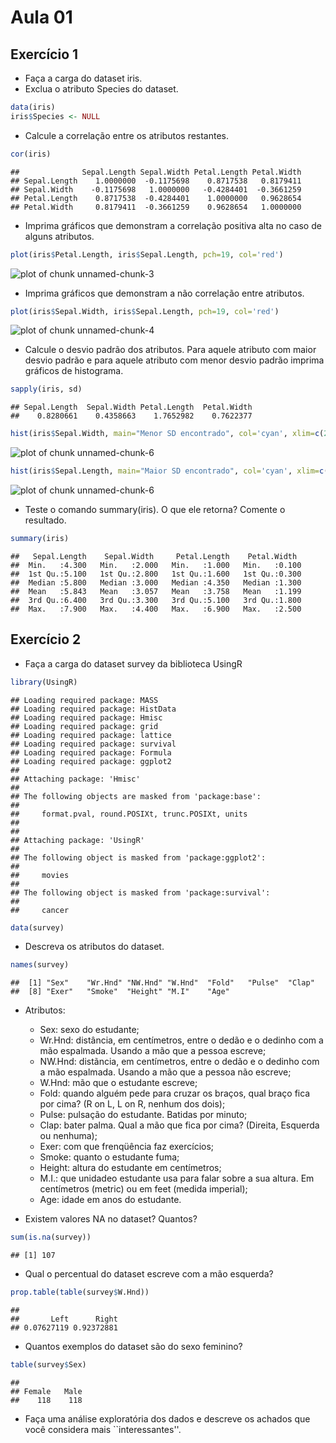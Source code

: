 Aula 01
========================================================

Exercício 1
-----------

* Faça a carga do dataset iris.
* Exclua o atributo Species do dataset.


```r
data(iris)
iris$Species <- NULL
```

* Calcule a correlação entre os atributos restantes.


```r
cor(iris)
```

```
##              Sepal.Length Sepal.Width Petal.Length Petal.Width
## Sepal.Length    1.0000000  -0.1175698    0.8717538   0.8179411
## Sepal.Width    -0.1175698   1.0000000   -0.4284401  -0.3661259
## Petal.Length    0.8717538  -0.4284401    1.0000000   0.9628654
## Petal.Width     0.8179411  -0.3661259    0.9628654   1.0000000
```

* Imprima gráficos que demonstram a correlação positiva alta no caso de alguns atributos.


```r
plot(iris$Petal.Length, iris$Sepal.Length, pch=19, col='red')
```

![plot of chunk unnamed-chunk-3](figure/unnamed-chunk-3-1.png) 

* Imprima gráficos que demonstram a não correlação entre atributos.


```r
plot(iris$Sepal.Width, iris$Sepal.Length, pch=19, col='red')
```

![plot of chunk unnamed-chunk-4](figure/unnamed-chunk-4-1.png) 

* Calcule o desvio padrão dos atributos. Para aquele atributo com maior desvio padrão e para aquele atributo com menor desvio padrão imprima gráficos de histograma.


```r
sapply(iris, sd)
```

```
## Sepal.Length  Sepal.Width Petal.Length  Petal.Width 
##    0.8280661    0.4358663    1.7652982    0.7622377
```
  

```r
hist(iris$Sepal.Width, main="Menor SD encontrado", col='cyan', xlim=c(2,8))
```

![plot of chunk unnamed-chunk-6](figure/unnamed-chunk-6-1.png) 

```r
hist(iris$Sepal.Length, main="Maior SD encontrado", col='cyan', xlim=c(2,8))
```

![plot of chunk unnamed-chunk-6](figure/unnamed-chunk-6-2.png) 

* Teste o comando summary(iris). O que ele retorna? Comente o resultado.


```r
summary(iris)
```

```
##   Sepal.Length    Sepal.Width     Petal.Length    Petal.Width   
##  Min.   :4.300   Min.   :2.000   Min.   :1.000   Min.   :0.100  
##  1st Qu.:5.100   1st Qu.:2.800   1st Qu.:1.600   1st Qu.:0.300  
##  Median :5.800   Median :3.000   Median :4.350   Median :1.300  
##  Mean   :5.843   Mean   :3.057   Mean   :3.758   Mean   :1.199  
##  3rd Qu.:6.400   3rd Qu.:3.300   3rd Qu.:5.100   3rd Qu.:1.800  
##  Max.   :7.900   Max.   :4.400   Max.   :6.900   Max.   :2.500
```

Exercício 2
-----------

* Faça a carga do dataset survey da biblioteca UsingR


```r
library(UsingR)
```

```
## Loading required package: MASS
## Loading required package: HistData
## Loading required package: Hmisc
## Loading required package: grid
## Loading required package: lattice
## Loading required package: survival
## Loading required package: Formula
## Loading required package: ggplot2
## 
## Attaching package: 'Hmisc'
## 
## The following objects are masked from 'package:base':
## 
##     format.pval, round.POSIXt, trunc.POSIXt, units
## 
## 
## Attaching package: 'UsingR'
## 
## The following object is masked from 'package:ggplot2':
## 
##     movies
## 
## The following object is masked from 'package:survival':
## 
##     cancer
```

```r
data(survey)
```

* Descreva os atributos do dataset.


```r
names(survey)
```

```
##  [1] "Sex"    "Wr.Hnd" "NW.Hnd" "W.Hnd"  "Fold"   "Pulse"  "Clap"  
##  [8] "Exer"   "Smoke"  "Height" "M.I"    "Age"
```

* Atributos:
  * Sex: sexo do estudante;
  * Wr.Hnd: distância, em centímetros, entre o dedão e o dedinho com a mão espalmada. Usando a mão que a pessoa escreve;
  * NW.Hnd: distãncia, em centímetros, entre o dedão e o dedinho com a mão espalmada. Usando a mão que a pessoa não escreve;
  * W.Hnd: mão que o estudante escreve;
  * Fold: quando alguém pede para cruzar os braços, qual braço fica por cima? (R on L, L on R, nenhum dos dois);
  * Pulse: pulsação do estudante. Batidas por minuto;
  * Clap: bater palma. Qual a mão que fica por cima? (Direita, Esquerda ou nenhuma);
  * Exer: com que frenqüência faz exercícios;
  * Smoke: quanto o estudante fuma;
  * Height: altura do estudante em centímetros;
  * M.I.: que unidadeo estudante usa para falar sobre a sua altura. Em centímetros (metric) ou em feet (medida imperial);
  * Age: idade em anos do estudante.

* Existem valores NA no dataset? Quantos?


```r
sum(is.na(survey))
```

```
## [1] 107
```

* Qual o percentual do dataset escreve com a mão esquerda?


```r
prop.table(table(survey$W.Hnd))
```

```
## 
##       Left      Right 
## 0.07627119 0.92372881
```

* Quantos exemplos do dataset são do sexo feminino?


```r
table(survey$Sex)
```

```
## 
## Female   Male 
##    118    118
```

* Faça uma análise exploratória dos dados e descreve os achados
  que você considera mais ``interessantes''.

